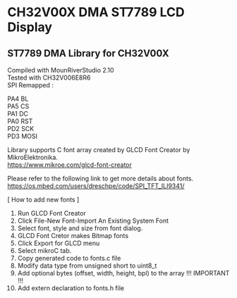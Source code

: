 # CH32V00X DMA ST7789 LCD Display

## ST7789 DMA Library for CH32V00X
Compiled with MounRiverStudio 2.10<br>
Tested with CH32V006E8R6 <br>
SPI Remapped :<br>

 PA4  BL<br>
 PA5  CS<br>
 PA1  DC<br>
 PA0  RST<br>
 PD2  SCK<br>
 PD3  MOSI<br>


Library supports C font array created by GLCD Font Creator by MikroElektronika.<br>
https://www.mikroe.com/glcd-font-creator<br>

Please refer to the following link to get more details about fonts.<br>
https://os.mbed.com/users/dreschpe/code/SPI_TFT_ILI9341/<br>

[ How to add new fonts ]
1. Run GLCD Font Creator
2. Click File-New Font-Import An Existing System Font
3. Select font, style and size from font dialog.
4. GLCD Font Cretor makes Bitmap fonts
5. Click Export for GLCD menu
6. Select mikroC tab.
7. Copy generated code to fonts.c file
8. Modify data type from unsigned short to uint8_t
9. Add optional bytes (offset, width, height, bpl) to the array !!! IMPORTANT !!!
10. Add extern declaration to fonts.h file

